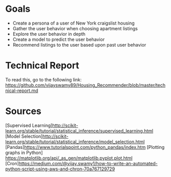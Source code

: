 # Goals
- Create a persona of a user of New York craigslist housing
- Gather the user behavior when choosing apartment listings
- Explore the user behavior in depth
- Create a model to predict the user behavior
- Recommend listings to the user based upon past user behavior

# Technical Report
To read this, go to the following link:
https://github.com/vijayswamy89/Housing_Recommender/blob/master/technical-report.md

# Sources

[Supervised Learning]http://scikit-learn.org/stable/tutorial/statistical_inference/supervised_learning.html
[Model Selection]http://scikit-learn.org/stable/tutorial/statistical_inference/model_selection.html
[Pandas]https://www.tutorialspoint.com/python_pandas/index.htm
[Plotting graphs in Python] https://matplotlib.org/api/_as_gen/matplotlib.pyplot.plot.html
[Cron]https://medium.com/@vijay.swamy1/how-to-write-an-automated-python-script-using-aws-and-chron-70a767129729
